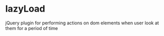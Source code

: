 # lazyLoad
jQuery plugin for performing actions on dom elements when user look at them for a period of time
